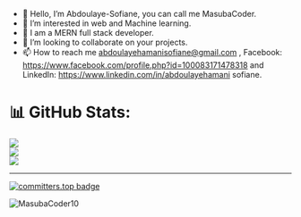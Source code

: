 - 👋 Hello, I’m Abdoulaye-Sofiane, you can call me MasubaCoder.
- 👀 I’m interested in web and Machine learning.
- 🌱 I am a MERN full stack developer.
- 💞️ I’m looking to collaborate on your projects.
- 📫 How to reach me abdoulayehamanisofiane@gmail.com , Facebook: https://www.facebook.com/profile.php?id=100083171478318 and LinkedIn: https://www.linkedin.com/in/abdoulayehamani sofiane.
<!---
Abdoulaye-Sofiane/Abdoulaye-Sofiane is a ✨ special ✨ repository because its `README.md` (this file) appears on your GitHub profile.
You can click the Preview link to take a look at your changes.
--->
# 📊 GitHub Stats:
![](https://github-readme-stats.vercel.app/api?username=MasubaCoder10&theme=tokyonight&hide_border=true&include_all_commits=true&count_private=true)<br/>
![](https://github-readme-streak-stats.herokuapp.com/?user=MasubaCoder10&theme=tokyonight&hide_border=false)<br/>
![](https://github-readme-stats.vercel.app/api/top-langs/?username=MasubaCoder10&theme=tokyonight&hide_border=true&include_all_commits=true&count_private=true&layout=compact)

---
[![committers.top badge](https://user-badge.committers.top/niger_private/MasubaCoder10.svg)](https://user-badge.committers.top/niger_private/MasubaCoder10)
<p align="left"> <img src="https://komarev.com/ghpvc/?username=MasubaCoder10&label=Profile%20views&color=0e75b6&style=flat" alt="MasubaCoder10" /> </p>

<!-- Proudly created with GPRM ( https://gprm.itsvg.in ) -->
